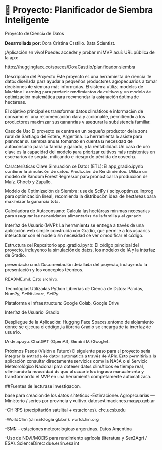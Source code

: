 # 🌾 Proyecto: Planificador de Siembra Inteligente

Proyecto de Ciencia de Datos

**Desarrollado por:** Dora Cristina Castillo. Data Scientist.

¡Aplicación en vivo! Puedes acceder y probar mi MVP aquí: 
URL pública de la app: 

https://huggingface.co/spaces/DoraCastillo/planificador-siembra

Descripción del Proyecto
Este proyecto es una herramienta de ciencia de datos diseñada para ayudar a pequeños productores agropecuarios a tomar decisiones de siembra más informadas. El sistema utiliza modelos de Machine Learning para predecir rendimientos de cultivos y un modelo de optimización matemática para recomendar la asignación óptima de hectáreas.

El objetivo principal es transformar datos climáticos e información de consumo en una recomendación clara y accionable, permitiendo a los productores maximizar sus ganancias y asegurar la subsistencia familiar.

Caso de Uso
El proyecto se centra en un pequeño productor de la zona rural de Santiago del Estero, Argentina. La herramienta lo asiste para planificar su siembra anual, tomando en cuenta la necesidad de autoconsumo para su familia y ganado, y la rentabilidad. Un caso de uso clave es la capacidad del modelo para priorizar cultivos más resistentes en escenarios de sequía, mitigando el riesgo de pérdida de cosecha.

Características Clave
Simulación de Datos (ETL): El app_gradio.ipynb contiene la simulación de datos. 
Predicción de Rendimientos: Utiliza un modelo de Random Forest Regressor para pronosticar la producción de Maíz, Choclo y Zapallo.

Modelo de Optimización de Siembra: use de SciPy ( scipy.optimize.linprog para optimización lineal, recomienda la distribución ideal de hectáreas para maximizar la ganancia total.

Calculadora de Autoconsumo: Calcula las hectáreas mínimas necesarias para asegurar las necesidades alimentarias de la familia y el ganado.

Interfaz de Usuario (MVP): La herramienta se entrega a través de una aplicación web simple construida con Gradio, que permite a los usuarios interactuar con el modelo sin necesidad de ver o modificar el código.

Estructura del Repositorio
app_gradio.ipynb: El código principal del proyecto, incluyendo la simulación de datos, los modelos de IA y la interfaz de Gradio.

presentacion.md: Documentación detallada del proyecto, incluyendo la presentación  y los conceptos técnicos.

README.md: Este archivo.

Tecnologías Utilizadas
Python
Librerías de Ciencia de Datos: Pandas, NumPy, Scikit-learn, SciPy

Plataforma e Infraestructura: Google Colab, Google Drive

Interfaz de Usuario: Gradio

Despliegue de la Aplicación: Hugging Face Spaces.entorno de alojamiento donde se ejecuta el código ,la librería Gradio se encarga de la interfaz de usuario.

IA de apoyo: ChatGPT (OpenAI), Gemini IA (Google).

Próximos Pasos (Visión a Futuro)
El siguiente paso para el proyecto sería integrar la entrada de datos automática a través de APIs. Esto permitiría a la aplicación consultar directamente servicios como la NASA o el Servicio Meteorológico Nacional para obtener datos climáticos en tiempo real, eliminando la necesidad de que el usuario los ingrese manualmente y transformando el MVP en una herramienta completamente automatizada.

##Fuentes de lecturase investigacion, 

base para creacion de los datos sinteticos
-Estimaciones Agropecuarias — Ministerio / series por provincia y cultivo. 
datosestimaciones.magyp.gob.ar

-CHIRPS (precipitación satelital + estaciones). 
chc.ucsb.edu

-WorldClim (climatología global). 
worldclim.org

-SMN – estaciones meteorológicas argentinas. 
Datos Argentina

-Uso de NDVI/MODIS para rendimiento agrícola (literatura y Sen2Agri / ESA). 
ScienceDirect
due.esrin.esa.int

